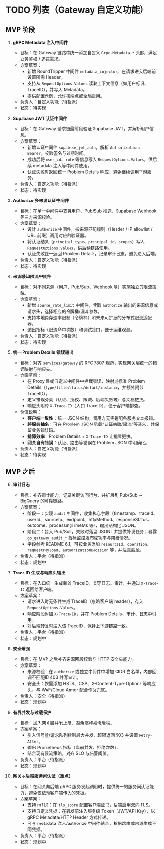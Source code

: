 # TODO 列表（Gateway 自定义功能）

## MVP 阶段

1. **gRPC Metadata 注入中间件**
   - 目标：在 Gateway 链路中统一添加自定义 `Grpc-Metadata-*` 头部，满足业务鉴权 / 追踪需求。
   - 方案草案：
     - 新增 RoundTripper 中间件 `metadata_injector`，在请求进入后端前设置所需 Header。
     - 支持从 `RequestOptions.Values` 读取上下文信息（如用户标识、TraceID），并写入 Metadata。
     - 提供配置示例，允许按端点或全局启用。
   - 负责人：自定义功能（待指派）
   - 状态：待实现

2. **Supabase JWT 认证中间件**
   - 目标：在 Gateway 请求链最前段验证 Supabase JWT，并解析用户信息。
   - 方案草案：
     - 新增认证中间件 `supabase_jwt_auth`，解析 `Authorization: Bearer`，校验签名与过期时间。
     - 成功后将 `user_id`、`role` 等信息写入 `RequestOptions.Values`，供后续 metadata 注入等中间件使用。
     - 认证失败时返回统一 Problem Details 响应，避免继续调用下游服务。
   - 负责人：自定义功能（待指派）
   - 状态：待实现

3. **Authorize 多来源认证中间件**
   - 目标：在单一中间件中支持用户、Pub/Sub 推送、Supabase Webhook 等三方来源校验。
   - 方案草案：
     - 设计 `authorize` 中间件，按来源匹配规则（Header / IP allowlist / URL 前缀）调用对应的验证器。
     - 将认证结果（`principal_type`、`principal_id`、`scopes`）写入 `RequestOptions.Values`，供后续链路使用。
     - 认证失败统一返回 Problem Details，记录审计日志，避免进入后端。
   - 负责人：自定义功能（待指派）
   - 状态：待实现

4. **来源感知限流中间件**
   - 目标：对不同来源（用户、Pub/Sub、Webhook 等）实施独立的限流策略。
   - 方案草案：
     - 新增 `source_rate_limit` 中间件，读取 `authorize` 输出的来源信息或请求头，选择相应的令牌桶/漏斗参数。
     - 支持本地内存速率限制（令牌桶）和未来可扩展的分布式限流适配器。
     - 透出指标（限流命中次数）和调试接口，便于运维观测。
   - 负责人：自定义功能（待指派）
   - 状态：待实现

5. **统一 Problem Details 错误输出**
   - 目标：对齐 `services/gateway` 的 RFC 7807 规范，实现网关层统一的错误映射与响应头。
   - 方案草案：
     - 在 Proxy 层或自定义中间件中拦截错误，映射成标准 Problem Details（`type/title/status/detail/instance`，并额外附带 TraceID）。
     - 定义错误分类（认证、授权、限流、后端失败等）与文档链接。
     - 响应头附带 `X-Trace-ID`（入口 TraceID），便于客户端排查。
   - 价值说明：
     - **客户端一致性**：统一 JSON 结构，调用方无需适配各服务文本报错。
     - **跨服务抽象**：可在 Problem JSON 承载“认证失败/限流”等语义，并保留业务错误码。
     - **排障效率**：Problem Details + `X-Trace-ID` 让排障更快。
     - **网关自有错误**：认证、路由等错误在 Problem JSON 中明确化。
   - 负责人：自定义功能（待指派）
   - 状态：待实现

## MVP 之后

6. **审计日志**
   - 目标：补齐审计能力，记录关键访问行为，并扩展到 Pub/Sub → BigQuery 的可靠链路。
   - 方案草案：
     - 阶段一：实现 `audit` 中间件，收集核心字段（timestamp、traceId、userId、sourceIp、endpoint、httpMethod、responseStatus、outcome、processingTimeMs 等），输出结构化 JSON。
     - 阶段二：接入 Pub/Sub，失败时落盘 JSONL 并提供补发任务；暴露 `go_gateway_audit_*` 指标监控发布成功率与降级情况。
     - 字段参考 README 6.1，可按业务添加 `resourceId`、`operation`、`requestPayload`、`authorizationDecision` 等，并注意脱敏。
   - 负责人：平台（待指派）
   - 状态：规划中

7. **Trace ID 生成与响应头输出**
   - 目标：在入口统一生成新的 TraceID，贯穿日志、审计，并通过 `X-Trace-ID` 返回给客户端。
   - 方案草案：
     - 请求进入时无条件生成 TraceID（忽略客户端 header），存入 `RequestOptions.Values`。
     - 响应阶段附加 `X-Trace-ID`，并在 Problem Details、审计、日志中引用。
     - 对后端转发时注入该 TraceID，保持上下游链路一致。
   - 负责人：平台（待指派）
   - 状态：规划中

8. **安全增强**
   - 目标：在 MVP 之后补齐来源网段校验与 HTTP 安全头能力。
   - 方案草案：
     - 来源校验：在 `authorize` 或独立中间件中增加 CIDR 白名单，内部回调不匹配即 403 并写审计。
     - 安全头：按需添加 HSTS、CSP、X-Content-Type-Options 等响应头，与 WAF/Cloud Armor 配合作为兜底。
   - 负责人：安全（待指派）
   - 状态：规划中

9. **有界并发与过载保护**
   - 目标：加入网关层并发上限，避免高峰拖垮后端。
   - 方案草案：
     - 引入信号量/请求队列控制最大并发，超限返回 503 并设置 `Retry-After`。
     - 输出 Prometheus 指标（当前并发、拒绝次数）。
     - 结合现有限流策略，对齐 SLO 与告警阈值。
   - 负责人：平台（待指派）
   - 状态：规划中

10. **网关→后端服务间认证（重点）**
    - 目标：在网关向后端 gRPC 服务发起调用时，提供统一的服务间认证能力，避免仅依赖客户端传入的凭据。
    - 方案草案：
      - 支持 mTLS：在 `tls_store` 配置客户端证书，后端启用双向 TLS。
      - 支持自定义凭据：在转发前注入服务级 Token（JWT/API Key），以 gRPC Metadata/HTTP Header 方式传递。
      - 可与 metadata 注入/authorize 中间件结合，根据路由或来源生成不同凭据。
    - 负责人：平台（待指派）
    - 状态：规划中
